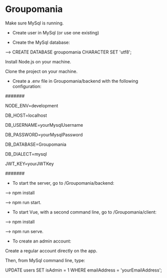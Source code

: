 # Groupomania

Make sure MySql is running.

 - Create user in MySql (or use one existing)

 - Create the MySql database:

--> CREATE DATABASE groupomania CHARACTER SET 'utf8';


Install Node.js on your machine.

Clone the project on your machine.


 - Create a .env file in Groupomania/backend with the following configuration:

#######

NODE_ENV=development

DB_HOST=localhost

DB_USERNAME=yourMysqlUsername

DB_PASSWORD=yourMysqlPassword

DB_DATABASE=Groupomania

DB_DIALECT=mysql

JWT_KEY=yourJWTKey

#######



 - To start the server, go to /Groupomania/backend:

--> npm install

--> npm run start.


 - To start Vue, with a second command line, go to /Groupomania/client:

 --> npm install

 --> npm run serve.


 - To create an admin account:

Create a regular account directly on the app.

Then, from MySql command line, type:

UPDATE users SET isAdmin = 1 WHERE emailAddress = 'yourEmailAddress';